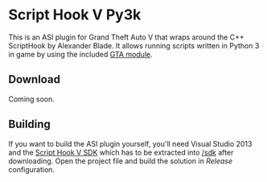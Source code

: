 # Script Hook V Py3k
This is an ASI plugin for Grand Theft Auto V that wraps around the C++ ScriptHook by Alexander Blade. It allows running scripts written in Python 3 in game by using the included [GTA module](/python/gta.py).

## Download
Coming soon.

## Building
If you want to build the ASI plugin yourself, you'll need Visual Studio 2013 and the [Script Hook V SDK](http://www.dev-c.com/gtav/scripthookv/) which has to be extracted into [/sdk](/sdk) after downloading.
Open the project file and build the solution in *Release* configuration.
